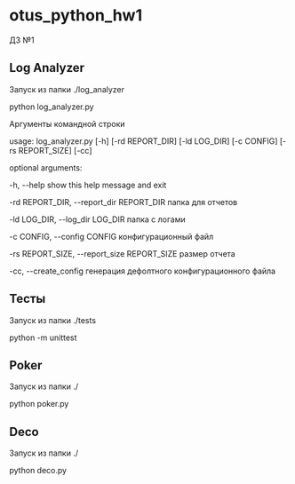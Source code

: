 # otus_python_hw1
ДЗ №1

## Log Analyzer

Запуск из папки ./log_analyzer

python log_analyzer.py



Аргументы командной строки

usage: log_analyzer.py [-h] [-rd REPORT_DIR] [-ld LOG_DIR] [-c CONFIG]
                       [-rs REPORT_SIZE] [-cc]

optional arguments:

  -h, --help            show this help message and exit
  
  -rd REPORT_DIR, --report_dir REPORT_DIR
                        папка для отчетов
                        
                        
  -ld LOG_DIR, --log_dir LOG_DIR
                        папка с логами
                        
                        
  -c CONFIG, --config CONFIG
                        конфигурационный файл
                        
                        
  -rs REPORT_SIZE, --report_size REPORT_SIZE
                        размер отчета
                        
                        
  -cc, --create_config  генерация дефолтного конфигурационного файла
  
  
## Тесты

Запуск из папки ./tests

python -m unittest
  
  
## Poker

Запуск из папки ./

python poker.py

## Deco

Запуск из папки ./

python deco.py
